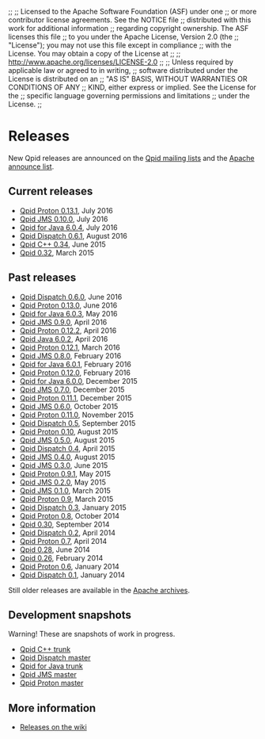 ;;
;; Licensed to the Apache Software Foundation (ASF) under one
;; or more contributor license agreements.  See the NOTICE file
;; distributed with this work for additional information
;; regarding copyright ownership.  The ASF licenses this file
;; to you under the Apache License, Version 2.0 (the
;; "License"); you may not use this file except in compliance
;; with the License.  You may obtain a copy of the License at
;; 
;;   http://www.apache.org/licenses/LICENSE-2.0
;; 
;; Unless required by applicable law or agreed to in writing,
;; software distributed under the License is distributed on an
;; "AS IS" BASIS, WITHOUT WARRANTIES OR CONDITIONS OF ANY
;; KIND, either express or implied.  See the License for the
;; specific language governing permissions and limitations
;; under the License.
;;

# Releases

New Qpid releases are announced on the
[Qpid mailing lists]({{site_url}}/discussion.html#mailing-lists) and
the
[Apache announce list](http://mail-archives.apache.org/mod_mbox/www-announce/).

## Current releases

 - [Qpid Proton 0.13.1](qpid-proton-0.13.1/index.html), July 2016
 - [Qpid JMS 0.10.0](qpid-jms-0.10.0/index.html), July 2016
 - [Qpid for Java 6.0.4](qpid-java-6.0.4/index.html), July 2016
 - [Qpid Dispatch 0.6.1](qpid-dispatch-0.6.1/index.html), August 2016
 - [Qpid C++ 0.34](qpid-cpp-0.34/index.html), June 2015
 - [Qpid 0.32](qpid-0.32/index.html), March 2015

## Past releases

<div class="two-column" markdown="1">

 - [Qpid Dispatch 0.6.0](qpid-dispatch-0.6.0/index.html), June 2016
 - [Qpid Proton 0.13.0](qpid-proton-0.13.0/index.html), June 2016
 - [Qpid for Java 6.0.3](qpid-java-6.0.3/index.html), May 2016
 - [Qpid JMS 0.9.0](qpid-jms-0.9.0/index.html), April 2016
 - [Qpid Proton 0.12.2](qpid-proton-0.12.2/index.html), April 2016
 - [Qpid Java 6.0.2](qpid-java-6.0.2/index.html), April 2016
 - [Qpid Proton 0.12.1](qpid-proton-0.12.1/index.html), March 2016
 - [Qpid JMS 0.8.0](qpid-jms-0.8.0/index.html), February 2016
 - [Qpid for Java 6.0.1](qpid-java-6.0.1/index.html), February 2016
 - [Qpid Proton 0.12.0](qpid-proton-0.12.0/index.html), February 2016
 - [Qpid for Java 6.0.0](qpid-java-6.0.0/index.html), December 2015
 - [Qpid JMS 0.7.0](qpid-jms-0.7.0/index.html), December 2015
 - [Qpid Proton 0.11.1](qpid-proton-0.11.1/index.html), December 2015
 - [Qpid JMS 0.6.0](qpid-jms-0.6.0/index.html), October 2015
 - [Qpid Proton 0.11.0](qpid-proton-0.11.0/index.html), November 2015
 - [Qpid Dispatch 0.5](qpid-dispatch-0.5/index.html), September 2015
 - [Qpid Proton 0.10](qpid-proton-0.10/index.html), August 2015
 - [Qpid JMS 0.5.0](qpid-jms-0.5.0/index.html), August 2015
 - [Qpid Dispatch 0.4](qpid-dispatch-0.4/index.html), April 2015
 - [Qpid JMS 0.4.0](qpid-jms-0.4.0/index.html), August 2015
 - [Qpid JMS 0.3.0](qpid-jms-0.3.0/index.html), June 2015
 - [Qpid Proton 0.9.1](qpid-proton-0.9.1/index.html), May 2015
 - [Qpid JMS 0.2.0](qpid-jms-0.2.0/index.html), May 2015
 - [Qpid JMS 0.1.0](qpid-jms-0.1.0/index.html), March 2015
 - [Qpid Proton 0.9](qpid-proton-0.9/index.html), March 2015
 - [Qpid Dispatch 0.3](qpid-dispatch-0.3/index.html), January 2015
 - [Qpid Proton 0.8](qpid-proton-0.8/index.html), October 2014
 - [Qpid 0.30](qpid-0.30/index.html), September 2014
 - [Qpid Dispatch 0.2](qpid-dispatch-0.2/index.html), April 2014
 - [Qpid Proton 0.7](qpid-proton-0.7/index.html), April 2014
 - [Qpid 0.28](qpid-0.28/index.html), June 2014
 - [Qpid 0.26](qpid-0.26/index.html), February 2014
 - [Qpid Proton 0.6](qpid-proton-0.6/index.html), January 2014
 - [Qpid Dispatch 0.1](qpid-dispatch-0.1/index.html), January 2014

</div>

Still older releases are available in the
[Apache archives](http://archive.apache.org/dist/qpid/).

## Development snapshots

Warning! These are snapshots of work in progress.

 - [Qpid C++ trunk](qpid-cpp-trunk/index.html)
 - [Qpid Dispatch master](qpid-dispatch-master/index.html)
 - [Qpid for Java trunk](qpid-java-trunk/index.html)
 - [Qpid JMS master](qpid-jms-master/index.html)
 - [Qpid Proton master](qpid-proton-master/index.html)

## More information

 - [Releases on the wiki](https://cwiki.apache.org/confluence/display/qpid/Releases)
